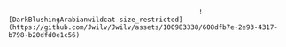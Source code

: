                                                     ![DarkBlushingArabianwildcat-size_restricted](https://github.com/Jwilv/Jwilv/assets/100983338/608dfb7e-2e93-4317-b798-b20dfd0e1c56)
